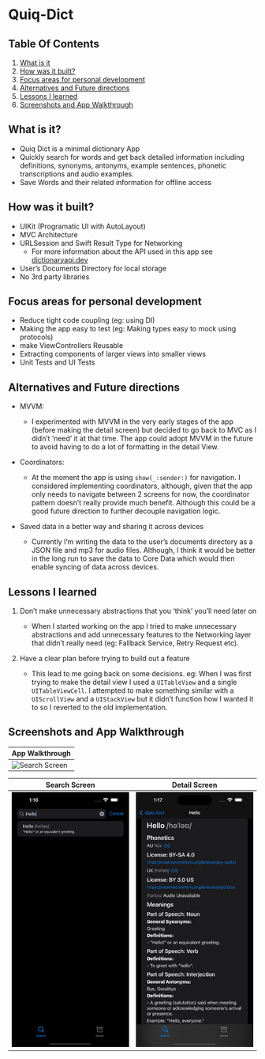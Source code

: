 # Quiq-Dict
## Table Of Contents
1. [What is it](#what-is-it)
2. [How was it built?](#how-was-it-built)
3. [Focus areas for personal development](#focus-areas-for-personal-development)
4. [Alternatives and Future directions](#alternatives-and-future-directions)
5. [Lessons I learned](#lessons-i-learned)
6. [Screenshots and App Walkthrough](#screenshots-and-app-walkthrough)


## What is it?
- Quiq Dict is a minimal dictionary App
- Quickly search for words and get back detailed information including definitions, synonyms, antonyms, example sentences, phonetic transcriptions and audio examples.
- Save Words and their related information for offline access

## How was it built?
- UIKit (Programatic UI with AutoLayout)
- MVC Architecture
- URLSession and Swift Result Type for Networking
	- For more information about the API used in this app see [dictionaryapi.dev](https://dictionaryapi.dev)
- User’s Documents Directory for local storage
- No 3rd party libraries

## Focus areas for personal development
- Reduce tight code coupling (eg: using DI)
- Making the app easy to test (eg: Making types easy to mock using protocols)
- make ViewControllers Reusable
- Extracting components of larger views into smaller views
- Unit Tests and UI Tests

## Alternatives and Future directions
- MVVM: 
	- I experimented with MVVM in the very early stages of the app (before making the detail screen) but decided to go back to MVC as I didn’t ‘need’ it at that time. The app could adopt MVVM in the future to avoid having to do a lot of formatting in the detail View.

- Coordinators:
	- At the moment the app is using `show(_:sender:)` for navigation. I considered implementing coordinators, although, given that the app only needs to navigate between 2 screens for now, the coordinator pattern doesn’t really provide much benefit. Although this could be a good future direction to further decouple navigation logic.

- Saved data in a better way and sharing it across devices
	- Currently I’m writing the data to the user’s documents directory as a JSON file and mp3 for audio files. Although, I think it would be better in the long run to save the data to Core Data which would then enable syncing of data across devices.

## Lessons I learned
1. Don’t make unnecessary abstractions that you ‘think’ you’ll need later on
	- When I started working on the app I tried to make unnecessary abstractions and add unnecessary features to the Networking layer that didn’t really need (eg: Fallback Service, Retry Request etc). 

2. Have a clear plan before trying to build out a feature 
	- This lead to me going back on some decisions. eg: When I was first trying to make the detail view I used a `UITableView` and a single `UITableViewCell`. I attempted to make something similar with a `UIScrollView` and a `UIStackView` but it didn’t function how I wanted it to so I reverted to the old implementation.

## Screenshots and App Walkthrough
| App Walkthrough |
| --- |
| ![Search Screen](https://github.com/YSBoomOfficial/Quiq-Dict/blob/main/App%20Screenshots/AppUsage.gif) |

| Search Screen | Detail Screen |
| --- | --- |
| ![Search Screen](https://github.com/YSBoomOfficial/Quiq-Dict/blob/main/App%20Screenshots/SearchHello.png) | ![Detail Screen](https://github.com/YSBoomOfficial/Quiq-Dict/blob/main/App%20Screenshots/HelloDetail.png) |
